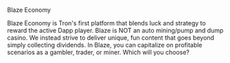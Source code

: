 Blaze Economy

Blaze Economy is Tron's first platform that blends luck and strategy to reward the active Dapp player. Blaze is NOT an auto mining/pump and dump casino. We instead strive to deliver unique, fun content that goes beyond simply collecting dividends. In Blaze, you can capitalize on profitable scenarios as a gambler, trader, or miner. Which will you choose?